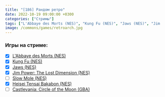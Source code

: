 ```yaml
---
title: "[186] Рандом ретро"
date: 2022-10-19 09:00:00 +0300
categories: ["Стримы"]
tags: ["L'Abbaye des Morts (NES)", "Kung Fu (NES)", "Jaws (NES)", "Jim Power: The Lost Dimension (NES)", "Slow Mole (NES)", "Heisei Tensai Bakabon (NES)", "Castlevania: Circle of the Moon (GBA)", "Игра пройдена"]
image: /commons/games/retroarch.jpg
---
```


### Игры на стриме:
+ [x] [L'Abbaye des Morts (NES)](/tags/l-abbaye-des-morts-nes)
+ [x] [Kung Fu (NES)](/tags/kung-fu-nes)
+ [x] [Jaws (NES)](/tags/jaws-nes)
+ [x] [Jim Power: The Lost Dimension (NES)](/tags/jim-power-the-lost-dimension-nes)
+ [ ] [Slow Mole (NES)](/tags/slow-mole-nes)
+ [x] [Heisei Tensai Bakabon (NES)](/tags/heisei-tensai-bakabon-nes)
+ [ ] [Castlevania: Circle of the Moon (GBA)](/tags/castlevania-circle-of-the-moon-gba)

